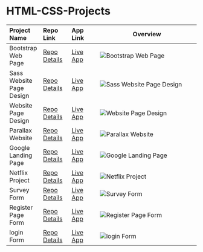 # HTML-CSS-Projects


<table class="table">  
  <thead>
    <tr>
      <th align="left" width="15%">Project Name</th>
      <th align="left" width="15%">Repo Link</th>
      <th align="left" width="15%">App Link</th>
      <th align="center">Overview</th>
    </tr>
  </thead>
  <tbody>
     <tr>
      <td>Bootstrap Web Page</td>
      <td><a href="https://github.com/axel-ac/Boostrap-Project" target="_blank">Repo Details</td>
      <td><a href="https://axel-ac.github.io/Boostrap-Project/" target="_blank">Live App</td>
      <td><img src="https://user-images.githubusercontent.com/102467587/219783358-be888a33-5332-45ef-bc40-5a6adeb73b8e.gif" alt="Bootstrap Web Page"></td>
    </tr>
    <tr>
      <td>Sass Website Page Design</td></td>
      <td><a href="https://github.com/axel-ac/Sass-project" target="_blank">Repo Details</td>
      <td><a href="https://axel-ac.github.io/Sass-project/" target="_blank">Live App</td>
      <td><img src="https://user-images.githubusercontent.com/102467587/219283604-7709569d-e7fa-4e46-8e3f-55b563f9d79c.gif" alt="Sass Website Page Design"></td>
    </tr>
      <tr>
      <td>Website Page Design</td>
      <td><a href="https://github.com/axel-ac/website-page-design" target="_blank">Repo Details</td>
      <td><a href="https://website-page-design.netlify.app/" target="_blank">Live App</td>
      <td><img src="https://user-images.githubusercontent.com/102467587/217637230-129192d3-1213-4627-819f-e65dcfedefdf.gif" alt="Website Page Design"></td>
    </tr>
    <tr>
      <td>Parallax Website</td>
      <td><a href="https://github.com/axel-ac/parallax-website" target="_blank">Repo Details</td>
      <td><a href="https://axel-ac.github.io/parallax-website/" target="_blank">Live App</td>
      <td><img src="https://user-images.githubusercontent.com/102467587/216031113-8d40941a-bf95-4bd2-ab9f-37b2ec28aea3.gif" alt="Parallax Website"></td>
    </tr>
    <tr>
      <td>Google Landing Page</td>
      <td><a href="https://github.com/axel-ac/password-generator" target="_blank">Repo Details</td>
      <td><a href="https://axel-ac.github.io/google-landing-page/" target="_blank">Live App</td>
      <td><img src="https://user-images.githubusercontent.com/102467587/210113886-974f621f-7735-47f0-85db-4d4695f1e703.gif" alt="Google Landing Page"></td>
    </tr>
    <tr>
      <td>Netflix Project</td>
      <td><a href="https://github.com/axel-ac/find-the-number-game" target="_blank">Repo Details</td>
      <td><a href="https://axel-ac.github.io/netflix-project/" target="_blank">Live App</td>
      <td><img src="https://user-images.githubusercontent.com/102467587/209706463-7e130725-89ad-42c2-8817-9a947d12a215.gif" alt="Netflix Project"></td>
    </tr>
    <tr>
      <td>Survey Form</td>
      <td><a href="https://github.com/axel-ac/find-the-number-game" target="_blank">Repo Details</td>
      <td><a href="https://html-css-survey-form.netlify.app/" target="_blank">Live App</td>
      <td><img src="https://user-images.githubusercontent.com/102467587/227459857-8e525587-c5b2-4379-9fd2-7a53ba8299ea.gif" alt="Survey Form"></td>
    </tr>
    <tr>
      <td>Register Page Form</td>
      <td><a href="https://github.com/axel-ac/find-the-number-game" target="_blank">Repo Details</td>
      <td><a href="https://axel-ac.github.io/netflix-project/" target="_blank">Live App</td>
      <td><img src="https://user-images.githubusercontent.com/102467587/209554664-c9f73601-0362-43b1-b2c9-c0f71e530917.gif" alt="Register Page Form"></td>
    </tr>
    <tr>
      <td>login Form</td>
      <td><a href="https://github.com/axel-ac/find-the-number-game" target="_blank">Repo Details</td>
      <td><a href="https://axel-ac.github.io/login-form/" target="_blank">Live App</td>
      <td><img src="https://user-images.githubusercontent.com/102467587/209473725-4c29c1c9-67b6-4a38-a605-677d20021a57.gif" alt="login Form"></td>
    </tr>
   </tbody>
</table>